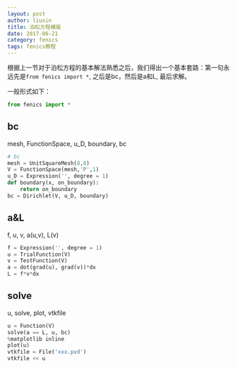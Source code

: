 ```yaml
---
layout: post
author: liuxin
title: 泊松方程模版
date: 2017-06-21
category: fenics
tags: fenics教程
---
```


根据上一节对于泊松方程的基本解法熟悉之后，我们得出一个基本套路：第一句永远先是`from fenics import *`, 之后是bc，然后是a和L, 最后求解。

一般形式如下：


```python
from fenics import *
```

## bc 
mesh, FunctionSpace, u_D, boundary, bc


```python
# bc
mesh = UnitSquareMesh(8,8)
V = FunctionSpace(mesh,'P',1)
u_D = Expression('', degree = 1)
def boundary(x, on_boundary):
    return on_boundary
bc = Dirichlet(V, u_D, boundary)
```

## a&L
f, u, v, a(u,v), L(v)


```python
f = Expression('', degree = 1)
u = TrialFunction(V)
v = TestFunction(V)
a = dot(grad(u), grad(v))*dx
L = f*v*dx
```

## solve
u, solve, plot, vtkfile


```python
u = Function(V)
solve(a == L, u, bc)
%matplotlib inline
plot(u)
vtkfile = File('xxx.pvd')
vtkfile << u
```

